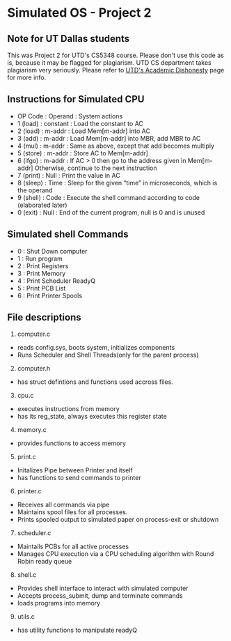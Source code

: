 # Simulated OS - Project 2



## Note for UT Dallas students

This was Project 2 for UTD's CS5348 course.
Please don't use this code as is, because it may be flagged for plagiarism. UTD CS department takes plagiarism very seriously.
Please refer to [UTD's Academic Dishonesty](https://conduct.utdallas.edu/dishonesty) page for more info.

## Instructions for Simulated CPU

- OP Code   : Operand   : System actions
- 1 (load)  : constant  : Load the constant to AC
- 2 (load)  : m-addr    : Load Mem[m-addr] into AC
- 3 (add)   : m-addr    : Load Mem[m-addr] into MBR, add MBR to AC
- 4 (mul)   : m-addr    : Same as above, except that add becomes multiply
- 5 (store) : m-addr    : Store AC to Mem[m-addr]
- 6 (ifgo)  : m-addr    : If AC > 0 then go to the address given in Mem[m-addr] Otherwise, continue to the next instruction
- 7 (print) : Null      : Print the value in AC
- 8 (sleep) : Time      : Sleep for the given “time” in microseconds, which is the operand
- 9 (shell) : Code      : Execute the shell command according to code (elaborated later)
- 0 (exit)  : Null      : End of the current program, null is 0 and is unused

## Simulated shell Commands

- 0 : Shut Down computer
- 1 : Run program
- 2 : Print Registers
- 3 : Print Memory
- 4 : Print Scheduler ReadyQ
- 5 : Print PCB List
- 6 : Print Printer Spools

## File descriptions

1. computer.c

- reads config.sys, boots system, initializes components
- Runs Scheduler and Shell Threads(only for the parent process)

2. computer.h

- has struct defintions and functions used accross files.

3. cpu.c

- executes instructions from memory
- has its reg_state, always executes this register state

4. memory.c

- provides functions to access memory

5. print.c

- Initalizes Pipe between Printer and itself
- has functions to send commands to printer

6. printer.c

- Receives all commands via pipe
- Maintains spool files for all processes.
- Prints spooled output to simulated paper on process-exit or shutdown

7. scheduler.c

- Maintails PCBs for all active processes
- Manages CPU execution via a CPU scheduling algorithm with Round Robin ready queue

8. shell.c

- Provides shell interface to interact with simulated computer
- Accepts process_submit, dump and terminate commands
- loads programs into memory

9. utils.c

- has utility functions to manipulate readyQ
